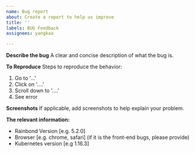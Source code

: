 ```yaml
---
name: Bug report
about: Create a report to help us improve
title: ''
labels: BUG Feedback
assignees: yangkaa

---
```


**Describe the bug**
A clear and concise description of what the bug is.

**To Reproduce**
Steps to reproduce the behavior:
1. Go to '...'
2. Click on '....'
3. Scroll down to '....'
4. See error

**Screenshots**
If applicable, add screenshots to help explain your problem.

**The relevant information:**
 - Rainbond Version [e.g. 5.2.0]
 - Browser [e.g. chrome, safari] (if it is the front-end bugs, please provide)
 - Kubernetes version [e.g 1.16.3]
